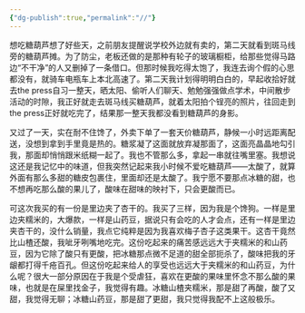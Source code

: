 ```yaml
---
{"dg-publish":true,"permalink":"//"}
---
```



想吃糖葫芦想了好些天，之前朋友提醒说学校外边就有卖的，第二天就看到斑马线旁的糖葫芦摊。为了防尘，老板还做的是那种有轮子的玻璃橱柜，给那些觉得马路边“不干净”的人又删掉了一条借口。但那时候我吃得太饱了，我连去询个假的心思都没有，就骑车电瓶车上本北高速了。第二天我计划得明明白白的，早起收拾好就去the press自习一整天，晒太阳、偷听人们聊天、勉勉强强做点学术，中间散步活动的时隙，我正好就走去斑马线买糖葫芦，就着太阳拍个锃亮的照片，往回走到the press正好就吃完了，结果那一整天我都没看到糖葫芦的身影。

又过了一天，实在耐不住馋了，外卖下单了一套天价糖葫芦，静候一小时远距离配送，没想到拿到手里竟是热的。糖浆凝了这面就放弃凝那面了，这面亮晶晶地勾引我，那面却悄悄跟米纸糊一起了。我也不管那么多，拿起一串就往嘴里塞。我想说这还是我记忆中的味道，但我突然记起来我小时候不爱吃糖葫芦——太酸了，就算外面有那么多甜的糖皮包裹住，里面却还是太酸了。我宁愿不要那点冰糖的甜，也不想再吃那么酸的果儿了，酸味在甜味的映衬下，只会更酸而已。

可这次我买的有一份是里边夹了杏干的。我买了三样，因为我是个馋狗。一样是里边夹糯米的，大爆款，一样是山药豆，据说只有会吃的人才会点，还有一样是里边夹杏干的，没什么销量，我点它纯粹是因为我喜欢梅子杏子这类果干。这杏干竟然比山楂还酸，我呲牙咧嘴地吃完。这份吃起来的痛苦感远远大于夹糯米的和山药豆，因为它除了酸只有更酸，把冰糖那点微不足道的甜全部扼杀了，酸味把我的牙龈都打得千疮百孔。但这份吃起来给人的享受也远远大于夹糯米的和山药豆，为什么呢？很大一部分原因在于我是个受虐狂，喜欢在更酸的果味里怀念不那么酸的果味，也就是在屎里找金子，我觉得有趣。冰糖山楂夹糯米，那是甜了再酸，酸了又甜，我觉得无聊；冰糖山药豆，那是甜了更甜，我只觉得我配不上这般极乐。